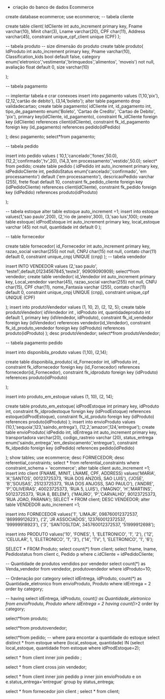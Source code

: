 - criação do banco de dados Ecommerce

create database ecommerce;
use ecommerce;
-- tabela cliente

create table client(
IdCliente int auto_increment primary key,
Fname varchar(10),
Minit char(3),
Lname varchar(20),
CPF char(11),
Address varchar(45),
constraint unique_cpf_client unique (CPF)
);

-- tabela produto
-- size dimensão do produto
create table produto(
IdProduto int auto_increment primary key,
Pname varchar(10),
Classification_kids bool default false,
category enum('eletronico','vestimenta','brimquedos','alimentos', 'moveis') not null,
avaliação float default 0,
size varchar(10)

);

-- tabela pagamento

-- implentar tabela e crar conexoes
insert into pagamento values (1,10,'pix'),
(2,12,'cartão de debito'),
(3,14,'boleto');
alter table pagamento drop validadecartao;
create table pagamento(
idCliente int,
id_pagamento int,
tipo_de_pagamento enum('Boleto', 'Cartao de Credito', 'Cartao de Debito', 'pix'),
primary key(idCliente, id_pagamento),
constraint fk_idCliente foreign key (idCliente) references client(idCliente),
constraint fk_id_pagamento foreign key (id_pagamento) references pedido(idPedido)

);
desc pagamento;
select*from pagamento;


-- tabela pedido

insert into pedido values ( 10,1,'cancelado','fones',50.0),
(12,2,'confirmado','tv',20),
(14,3,'em processamento','vestido',50.0);
select* from pedido;
create table pedido (
idPedido int auto_increment primary key,
idPedidoCliente int,
pedidoStatus enum('cancelado','confirmado', 'em processamento') default ('em processamento'),
descricaoPedido varchar (255),
frete float default 10,
constraint fk_pedido_cliente foreign key (idPedidoCliente) references client(idCliente),
constraint fk_pedido foreign key (idPedido) references produto(idProduto)

);

-- tabela estoque
alter table estoque auto_increment =1;
insert into estoque values(1,'sao paulo',200),
(2,'rio de janeiro',300),
(3,'sao luis',100);
create table estoque(
idProdEstoque int auto_increment primary key,
local_estoque varchar (45) not null,
quantidade int default 0
);

-- table fornecedor

create table fornecedor(
id_Fornecedor int auto_increment primary key,
razao_social varchar(255) not null,
CNPJ char(15) not null,
contato char(11) default 0,
constraint unique_cnpj UNIQUE (cnpj)
);
 -- tabela vendedor
 
 insert INTO VENDEDOR values (2,'sao paulo', 'teste1',default,01234567845,'teste3', 90909090909);
 select*from vendedor;
 create table vendedor(
 id_Vendedor int auto_increment primary key,
 Local_vendedor varchar(45),
razao_social varchar(255) not null,
CNPJ char(15),
CPF char(11),
nome_Fantasia varchar (255),
contato char(11) default 0,
constraint unique_cnpj UNIQUE (cnpj),
constraint unique_cpf UNIQUE (CPF)
 
 );
 insert into produtoVendedor values (1, 10, 2),
 (2, 12, 5);
 create table produtoVendedor(
 idVendedor int ,
 idProduto int,
 quantidadeproduto int default 1,
 primary key (idVendedor, idProduto),
 constraint fk_id_vendedor foreign key (idVendedor) references vendedor(id_Vendedor),
 constraint fk_id_produto_vendedor foreign key (idProduto) references produto(idProduto)
 );
 desc produtoVendedor;
 select*from produtoVendedor;
 
 -- tabela pagamento pedido
 
 insert into disponibila_produto values (1,10),
 (2,14);
 
 create table disponibila_produto(
 id_Fornecedor int,
 idProduto int ,
 constraint fk_idfornecedor foreign key (id_Fornecedor) references fornecedor(id_Fornecedor),
  constraint fk_idproduto foreign key (idProduto) references produto(idProduto)
 
 );
 
 insert into produto_em_estoque values (1, 10),
 (2, 14);
 
 create table produto_em_estoque(
 idProdEstoque int primary key,
 idProduto int,
  constraint fk_idprodestoque foreign key (idProdEstoque) references estoque(idProdEstoque),
 constraint fk_id_produto foreign key (idProduto) references produto(idProduto)
 );
 insert into envioProduto values (10,1,'sequoia',123,'saindo_entrega'),
 (12,2,'amazon',124,'entregue');
 create table envioProduto(
 idPedido int,
 idEntrega int auto_increment primary key,
 transportadora varchar(20),
 codigo_rastreio varchar (20),
 status_entrega enum('saindo_entrega','em_deslocamento','entregue'),
 constraint fk_idpedido foreign key (idPedido) references pedido(idPedido)
 
 );
 show tables;
 use ecommerce;
 desc FORNECEDOR;
 desc referential_constraints;
select * from referential_constraints where constraint_schema = 'ecommerce';
alter table client auto_increment =1;
insert into client (FNAME, MINIT, LNAME, CPF, ADDRESS) 
values('MARIA', 'A','SANTOS', 00123725373, 'RUA DOS ANZOIS, SAO LUIS'),
('JOSE', 'B','SOUSAS', 25123725373, 'RUA DOS ANJOSS, SAO PAULO'),
('ANDRE', 'P','OLIVEIRAS', 40023725373, 'RUA 5, LUIS'),
('MAGNO', 'H','MARTINS', 50123725373, 'RUA 8, BELEM'),
('MAURO', 'P','CARVALHO', 90123725373, 'RUA JOAO, PARANA');
SELECT * FROM client;
DESC VENDEDOR;
alter table VENDEDOR auto_increment =1;




insert into FORNECEDOR 
values('1', 'LIMAJR', 098760012372537, '86999912623'),
('2', 'JR ASSOCIADOS', 123760012372537, '99999918923'),
('3', 'SANTOSLTDA', 345760012372537, '51999912698');

insert into PRODUTO 
values('10', 'FONES', 1, 'ELETRONICO', '1', '2'),
('12', 'CELULAR', 1, 'ELETRONICO', '1', '3'),
('14', 'TV', 1, 'ELETRONICO', '1', '6');

SELECT * FROM Produto;
select count(*) from client;
select fname, lname, Pedidostatus from client c, Pedido p where c.idCliente = idPedidoCliente;

-- Quantidade de produtos vendidos por vendedor
select count(*) as Venda_vendedor from vendedor, produtovendedor
where idProduto=10;

-- Ordenação por category
select idEntrega, idProduto, count(*) as Quantidade_eletronico
from envioProduto, Produto
where idEntrega = 2
order by category;

-- having
select idEntrega, idProduto, count(*) as Quantidade_eletronico
from envioProduto, Produto
where idEntrega = 2
having count(*)>2
order by category;

select*from produto;


select*from produtovendedor;


select*from pedido;
-- where para encontar a quantidade do estoque
    select distinct * from estoque
    where (local_estoque, quantidade) IN (select local_estoque, quantidade from  estoque where idProdEstoque=2);


select * from client inner join pedido  ;

select * from client cross join vendedor;

select * from  client  inner join pedido p
inner join envioProduto e on e.status_entrega='entregue'
group by status_entrega;

select * from fornecedor join client ;
select * from client;
